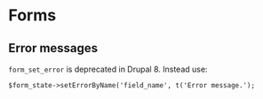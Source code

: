 # Forms

## Error messages

`form_set_error` is deprecated in Drupal 8. Instead use:

`$form_state->setErrorByName('field_name', t('Error message.');`
